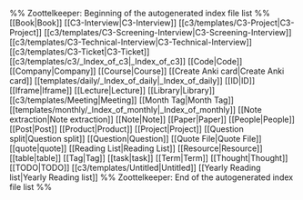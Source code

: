 %% Zoottelkeeper: Beginning of the autogenerated index file list  %%
 [[Book|Book]]
 [[C3-Interview|C3-Interview]]
 [[c3/templates/C3-Project|C3-Project]]
 [[c3/templates/C3-Screening-Interview|C3-Screening-Interview]]
 [[c3/templates/C3-Technical-Interview|C3-Technical-Interview]]
 [[c3/templates/C3-Ticket|C3-Ticket]]
 [[c3/templates/c3/_Index_of_c3|_Index_of_c3]]
 [[Code|Code]]
 [[Company|Company]]
 [[Course|Course]]
 [[Create Anki card|Create Anki card]]
 [[templates/daily/_Index_of_daily|_Index_of_daily]]
 [[ID|ID]]
 [[Iframe|Iframe]]
 [[Lecture|Lecture]]
 [[Library|Library]]
 [[c3/templates/Meeting|Meeting]]
 [[Month Tag|Month Tag]]
 [[templates/monthly/_Index_of_monthly|_Index_of_monthly]]
 [[Note extraction|Note extraction]]
 [[Note|Note]]
 [[Paper|Paper]]
 [[People|People]]
 [[Post|Post]]
 [[Product|Product]]
 [[Project|Project]]
 [[Question split|Question split]]
 [[Question|Question]]
 [[Quote File|Quote File]]
 [[quote|quote]]
 [[Reading List|Reading List]]
 [[Resource|Resource]]
 [[table|table]]
 [[Tag|Tag]]
 [[task|task]]
 [[Term|Term]]
 [[Thought|Thought]]
 [[TODO|TODO]]
 [[c3/templates/Untitled|Untitled]]
 [[Yearly Reading list|Yearly Reading list]]
%% Zoottelkeeper: End of the autogenerated index file list  %%
